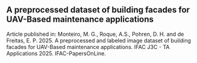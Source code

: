 ## A preprocessed dataset of building facades for UAV-Based maintenance applications

Article published in: Monteiro, M. G., Roque, A.S., Pohren, D. H. and de Freitas, E. P. 2025. A preprocessed and labeled image dataset of building facades for UAV-Based maintenance applications. IFAC J3C - TA Applications 2025. IFAC-PapersOnLine.
